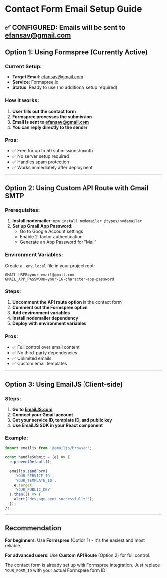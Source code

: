 # Contact Form Email Setup Guide

## ✅ CONFIGURED: Emails will be sent to efansav@gmail.com

## Option 1: Using Formspree (Currently Active)

### Current Setup:
- **Target Email**: efansav@gmail.com
- **Service**: Formspree.io
- **Status**: Ready to use (no additional setup required)

### How it works:
1. **User fills out the contact form**
2. **Formspree processes the submission**
3. **Email is sent to efansav@gmail.com**
4. **You can reply directly to the sender**

### Pros:
- ✅ Free for up to 50 submissions/month
- ✅ No server setup required
- ✅ Handles spam protection
- ✅ Works immediately after deployment

---

## Option 2: Using Custom API Route with Gmail SMTP

### Prerequisites:
1. **Install nodemailer**: `npm install nodemailer @types/nodemailer`
2. **Set up Gmail App Password**:
   - Go to Google Account settings
   - Enable 2-factor authentication
   - Generate an App Password for "Mail"

### Environment Variables:
Create a `.env.local` file in your project root:
```env
GMAIL_USER=your-email@gmail.com
GMAIL_APP_PASSWORD=your-16-character-app-password
```

### Steps:
1. **Uncomment the API route option** in the contact form
2. **Comment out the Formspree option**
3. **Add environment variables**
4. **Install nodemailer dependency**
5. **Deploy with environment variables**

### Pros:
- ✅ Full control over email content
- ✅ No third-party dependencies
- ✅ Unlimited emails
- ✅ Custom email templates

---

## Option 3: Using EmailJS (Client-side)

### Steps:
1. **Go to [EmailJS.com](https://www.emailjs.com/)**
2. **Connect your Gmail account**
3. **Get your service ID, template ID, and public key**
4. **Use EmailJS SDK in your React component**

### Example:
```javascript
import emailjs from '@emailjs/browser';

const handleSubmit = (e) => {
  e.preventDefault();
  
  emailjs.sendForm(
    'YOUR_SERVICE_ID',
    'YOUR_TEMPLATE_ID', 
    e.target,
    'YOUR_PUBLIC_KEY'
  ).then(() => {
    alert('Message sent successfully!');
  });
};
```

---

## Recommendation

**For beginners**: Use **Formspree** (Option 1) - it's the easiest and most reliable.

**For advanced users**: Use **Custom API Route** (Option 2) for full control.

The contact form is already set up with Formspree integration. Just replace `YOUR_FORM_ID` with your actual Formspree form ID!